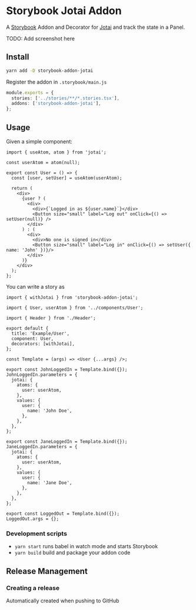 # Storybook Jotai Addon

A [Storybook](https://storybook.js.org/) Addon and Decorator for [Jotai](https://jotai.org) and track the state in a Panel.

TODO: Add screenshot here

## Install

```sh
yarn add -D storybook-addon-jotai
```

Register the addon in `.storybook/main.js`

```ts
module.exports = {
  stories: ['../stories/**/*.stories.tsx'],
  addons: ['storybook-addon-jotai'],
};
```

## Usage

Given a simple component:

```tsx
import { useAtom, atom } from 'jotai';

const userAtom = atom(null);

export const User = () => {
  const [user, setUser] = useAtom(userAtom);

  return (
    <div>
      {user ? (
        <div>
          <div>{`Logged in as ${user.name}`}</div>
          <Button size="small" label="Log out" onClick={() => setUser(null)} />
        </div>
      ) : (
        <div>
          <div>No one is signed in</div>
          <Button size="small" label="Log in" onClick={() => setUser({ name: 'John' })}/>
        </div>
      )}
    </div>
  );
};
```

You can write a story as

```tsx
import { withJotai } from 'storybook-addon-jotai';

import { User, userAtom } from '../components/User';

import { Header } from './Header';

export default {
  title: 'Example/User',
  component: User,
  decorators: [withJotai],
};

const Template = (args) => <User {...args} />;

export const JohnLoggedIn = Template.bind({});
JohnLoggedIn.parameters = {
  jotai: {
    atoms: {
      user: userAtom,
    },
    values: {
      user: {
        name: 'John Doe',
      },
    },
  },
};

export const JaneLoggedIn = Template.bind({});
JaneLoggedIn.parameters = {
  jotai: {
    atoms: {
      user: userAtom,
    },
    values: {
      user: {
        name: 'Jane Doe',
      },
    },
  },
};

export const LoggedOut = Template.bind({});
LoggedOut.args = {};
```

### Development scripts

- `yarn start` runs babel in watch mode and starts Storybook
- `yarn build` build and package your addon code

## Release Management

### Creating a release

Automatically created when pushing to GitHub
